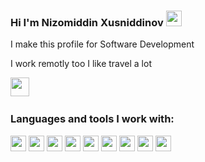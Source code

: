 ### Hi I'm Nizomiddin Xusniddinov <img src="https://media.giphy.com/media/hvRJCLFzcasrR4ia7z/giphy.gif" alt="" width="25" />

I make this profile for Software Development <br/>

I work remotly too I like travel a lot

<a href="https://www.youtube.com/channel/UC6G3ZDWdJlvUhoJL0glittg"/>  
  <img src="https://encrypted-tbn0.gstatic.com/images?q=tbn:ANd9GcSeyobEmlNRf4Ac0k351IxcIzWQ2ARhCddjfA&usqp=CAU" width="30px"><img/>
<a/>

<br/>

### Languages and tools I work with:
<code><img src="https://encrypted-tbn0.gstatic.com/images?q=tbn:ANd9GcRWSup45KwMTS07AIrEkF2dBoEUkRYRcpVdWQ&usqp=CAU" width="25"></code>
<code><img src="https://encrypted-tbn0.gstatic.com/images?q=tbn:ANd9GcQVFPs_nL5ywsKAGn6U-qpp6OElRDXNWr2CaA&usqp=CAU" width="25"></code> 
<code><img src="https://encrypted-tbn0.gstatic.com/images?q=tbn:ANd9GcRrjYSNCW6V_QJ-V8LKvzWVaKZl2rcTDMAFUA&usqp=CAU" width="25"></code> 
<code><img src="https://encrypted-tbn0.gstatic.com/images?q=tbn:ANd9GcREI6U3BObWzjub2nHgyFuCxp4qQnlYnd_RHw&usqp=CAU" width="25"></code> 
<code><img src="https://encrypted-tbn0.gstatic.com/images?q=tbn:ANd9GcT8qhsWJF_3FCHC6vkvZW0HVpzy27fdAMaqtA&usqp=CAU" width="25"></code> 
<code><img src="https://encrypted-tbn0.gstatic.com/images?q=tbn:ANd9GcSA0CgLZkNkC00v19AUnO1tRUvUVyfbx_DtfQ&usqp=CAU" width="25"></code> 
<code><img src="https://encrypted-tbn0.gstatic.com/images?q=tbn:ANd9GcSiy3yjv_qzIEzuZsQX_ziTZb0SdgoZU6VBuQ&usqp=CAU" width="25"></code> 
<code><img src="https://encrypted-tbn0.gstatic.com/images?q=tbn:ANd9GcSWlEaExX3vZqfXK8Brhktvt62k2ino2cbSkg&usqp=CAU" width="25"></code> 
<code><img src="https://encrypted-tbn0.gstatic.com/images?q=tbn:ANd9GcRhdrxWNhglSkIPuwK5g9cdWrRyEep08Rtlgg&usqp=CAU" width="25"></code> 
